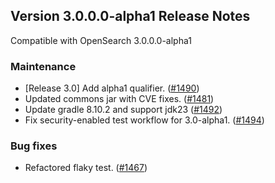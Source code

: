 ## Version 3.0.0.0-alpha1 Release Notes

Compatible with OpenSearch 3.0.0.0-alpha1

### Maintenance
* [Release 3.0] Add alpha1 qualifier. ([#1490](https://github.com/opensearch-project/security-analytics/pull/1490))
* Updated commons jar with CVE fixes. ([#1481](https://github.com/opensearch-project/security-analytics/pull/1481))
* Update gradle 8.10.2 and support jdk23 ([#1492](https://github.com/opensearch-project/security-analytics/pull/1492))
* Fix security-enabled test workflow for 3.0-alpha1. ([#1494](https://github.com/opensearch-project/security-analytics/pull/1494/))

### Bug fixes
* Refactored flaky test. ([#1467](https://github.com/opensearch-project/security-analytics/pull/1467))